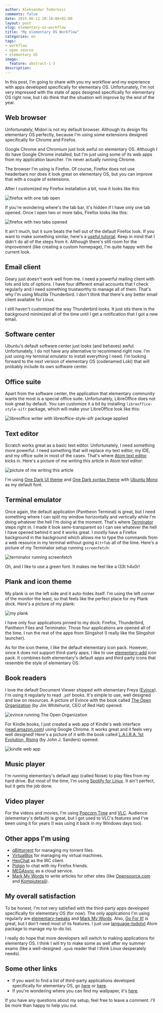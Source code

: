 ```yaml
---
author: Aleksandar Todorović
comments: false
date: 2015-06-11 20:10:00+01:00
layout: post
slug: elementary-os-workflow
title: "My elementary OS Workflow"
categories: en
tags:
- workflow
- open source
- elementary OS
image:
  feature: abstract-1-3
description:
---
```


In this post, I'm going to share with you my workflow and my experience with apps developed specifically for elementary OS. Unfortunately, I'm not very impressed with the state of apps designed specifically for elementary OS right now, but I do think that the situation will improve by the end of the year.

## Web browser

Unfortunately, Midori is not my default browser. Although its design fits elementary OS perfectly, because I'm using some extensions designed specifically for Chrome and Firefox.

Google Chrome and Chromium just look awful on elementary OS. Although I do have Google Chrome installed, but I'm just using some of its web apps from my application launcher. I'm never actually running Chrome.

The browser I'm using is Firefox. Of course, Firefox does not use headerbars nor does it look great on elementary OS, but you can improve that with a couple of extensions.

After I customized my Firefox installation a bit, now it looks like this:

![firefox with one tab open](http://i.imgur.com/IjDBtdQ.png)

If you're wondering where's the tab bar, it's hidden if I have only one tab opened. Once I open two or more tabs, Firefox looks like this:

![firefox with two tabs opened](http://i.imgur.com/J2b9UKi.png)

It ain't much, but it sure beats the hell out of the default Firefox look. If you want to make something similar, here's a [useful tutorial](https://github.com/chpii/Headerbar). Keep in mind that I didn't do all of the steps from it. Although there's still room for the improvement (like creating a custom homepage), I'm quite happy with the current look.

## Email client

Geary just doesn't work well from me. I need a powerful mailing client with lots and lots of options. I have four different email accounts that I check regularly and I need something trustworthy to manage all of them. That's why I'm using Mozilla Thunderbird. I don't think that there's any better email client available for Linux.

I still haven't customized the way Thunderbird looks. It just sits there in the background minimized all of the time until I get a notification that I got a new email.

## Software center

Ubuntu's default software center just looks (and behaves) awful. Unfortunately, I do not have any alternative to recommend right now. I'm just using my terminal emulator to install everything I need. I'm looking forward to the next version of elementary OS (codenamed Loki) that will probably include its own software center.

## Office suite

Apart from the software center, the application that elementary community wants the most is a special office suite. Unfortunately, LibreOffice does not look great by default. You can customize it a bit by installing `libreoffice-style-sifr` package, which will make your LibreOffice look like this:

![libreoffice writer with libreoffice-style-sifr package applied](http://i.imgur.com/BigvEsP.png)

## Text editor

Scratch works great as a basic text editor. Unfortunately, I need something more powerful. I need something that will replace my text editor, my IDE, and my office suite in most of the cases. That's where [Atom text editor](https://atom.io/) kicks in. Here's a picture of me writing this article in Atom text editor:

![picture of me writing this article](http://i.imgur.com/sEaWni7.png)

I'm using [One Dark UI theme](https://atom.io/themes/one-dark-ui) and [One Dark syntax theme](https://atom.io/themes/one-dark-syntax) with [Ubuntu Mono](https://www.google.com/fonts/specimen/Ubuntu+Mono) as my default font.

## Terminal emulator

Once again, the default application (Pantheon Terminal) is great, but I need something where I can split my window horizontally and vertically while I'm doing whatever the hell I'm doing at the moment. That's where [Terminator](http://gnometerminator.blogspot.com/p/introduction.html) steps right in. I made it look semi-transparent so I can see whatever the hell I have opened behind it and it works great. I mostly have a Firefox background in the background which allows me to type the commands from a web resource in my terminal without going `Alt+Tab` all of the time. Here's a picture of my Terminator setup running `screenfetch`:

![terminator running screenfetch](http://i.imgur.com/Zcs8sj1.png)

Oh, and I like to use a green font. It makes me feel like a l33t h4x0r!

## Plank and icon theme

My plank is on the left side and it auto-hides itself. I'm using the left corner of the monitor the least, so that feels like the perfect place for my Plank dock. Here's a picture of my plank:

![my plank](http://i.imgur.com/ILUvZ15.png)

I have only four applications pinned to my dock: Firefox, Thunderbird, Pantheon Files and Terminator. Those four applications are opened all of the time. I run the rest of the apps from Slingshot (I really like the Slingshot launcher).

As for the icon theme, I like the default elementary icon pack. However, since it does not support third-party apps, I like to use [elementary-add](https://github.com/varlesh/elementary-add) icon pack. It combines both elementary's default apps and third party icons that resemble the style of elementary OS.

## Book readers

I love the default Document Viewer shipped with elementary Freya ([Evince](https://wiki.gnome.org/Apps/Evince)). I'm using it regularly to read `.pdf` books. It's simple to use, well designed and low on resources. A picture of Evince with the book called [The Open Organization](http://opensource.com/open-organization) (by Jim Whitehurst, CEO of Red Hat) opened:

![evince running The Open Organization](http://i.imgur.com/xnlevw8.png)

For Kindle books, I just created a web app of Kindle's web interface ([read.amazon.com](https://read.amazon.com/)) using Google Chrome. It works great and it feels very well designed! Here's a picture of it with the book called [L.A.I.R.A. 1st Evolution, Rising](http://www.amazon.com/L-I-R-1st-Evolution-Rising-ebook/dp/B00N9O7SCC/) (by John J. Sanders) opened:

![kindle web app](http://i.imgur.com/7XQ7kvO.png)

## Music player

I'm running elementary's default app (called Noise) to play files from my hard drive. But most of the time, I'm using [Spotify for Linux](https://www.spotify.com/us/download/linux/). It ain't perfect, but it gets the job done.

## Video player

For the videos and movies, I'm using [Popcorn Time](https://popcorntime.io/) and [VLC](http://www.videolan.org/vlc/). Audience (elementary's default) is great, but I got used to VLC's features and I've been using it for years (I was using it back in my Windows days too).

## Other apps I'm using

* [qBittorrent](http://www.qbittorrent.org/) for managing my torrent files.
* [VirtualBox](https://www.virtualbox.org/) for managing my virtual machines.
* [HexChat](https://hexchat.github.io/) as the IRC client.
* [Pidgin](http://pidgin.im/) to chat with my Firefox friends.
* [MEGAsync](https://mega.co.nz/) as a cloud service.
* [Mark My Words](https://github.com/voldyman/MarkMyWords) to write articles for other sites (like [Opensource.com](http://opensource.com/) and [Kompjuteraš](http://kompjuteras.com/)).

## My overall satisfaction

To be honest, I'm not very satisfied with the third-party apps developed specifically for elementary OS (for now). The only applications I'm using regularly are [elementary-tweaks](https://launchpad.net/elementary-tweaks) and [Mark My Words](https://github.com/voldyman/MarkMyWords). Also, [Go For It!](http://manuel-kehl.de/projects/go-for-it/) is great, but I don't need most of its features. I just use [language-todotxt](https://atom.io/packages/language-todotxt) Atom package to manage my to-do list.

I really do hope that more developers will switch to making applications for elementary OS. I think I will try to make some as well after my summer exams (like a well-designed `.epub` reader that I think Linux desperately needs).

## Some other links

* If you want to find a list of third-party applications developed specifically for elementary OS, go [here](https://quassy.github.io/elementary-apps/) or [here](http://madeforelementary.tumblr.com/).
* If you're wondering where you can find my wallpaper, it's [here](http://hdw.eweb4.com/out/976720.html).

If you have any questions about my setup, feel free to leave a comment. I'll be more than happy to help you out.
